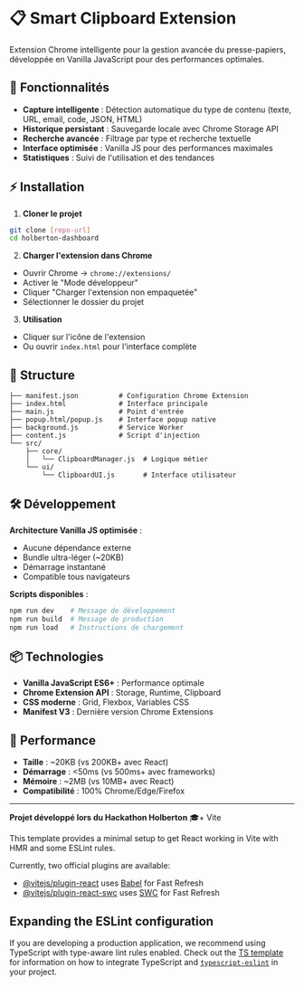 # 📋 Smart Clipboard Extension

Extension Chrome intelligente pour la gestion avancée du presse-papiers, développée en Vanilla JavaScript pour des performances optimales.

## 🚀 Fonctionnalités

- **Capture intelligente** : Détection automatique du type de contenu (texte, URL, email, code, JSON, HTML)
- **Historique persistant** : Sauvegarde locale avec Chrome Storage API
- **Recherche avancée** : Filtrage par type et recherche textuelle
- **Interface optimisée** : Vanilla JS pour des performances maximales
- **Statistiques** : Suivi de l'utilisation et des tendances

## ⚡ Installation

1. **Cloner le projet**
```bash
git clone [repo-url]
cd holberton-dashboard
```

2. **Charger l'extension dans Chrome**
- Ouvrir Chrome → `chrome://extensions/`
- Activer le "Mode développeur"
- Cliquer "Charger l'extension non empaquetée"
- Sélectionner le dossier du projet

3. **Utilisation**
- Cliquer sur l'icône de l'extension
- Ou ouvrir `index.html` pour l'interface complète

## 📁 Structure

```
├── manifest.json          # Configuration Chrome Extension
├── index.html             # Interface principale
├── main.js                # Point d'entrée
├── popup.html/popup.js    # Interface popup native
├── background.js          # Service Worker
├── content.js             # Script d'injection
└── src/
    ├── core/
    │   └── ClipboardManager.js  # Logique métier
    └── ui/
        └── ClipboardUI.js       # Interface utilisateur
```

## 🛠️ Développement

**Architecture Vanilla JS optimisée** :
- Aucune dépendance externe
- Bundle ultra-léger (~20KB)
- Démarrage instantané
- Compatible tous navigateurs

**Scripts disponibles** :
```bash
npm run dev    # Message de développement
npm run build  # Message de production  
npm run load   # Instructions de chargement
```

## 📦 Technologies

- **Vanilla JavaScript ES6+** : Performance optimale
- **Chrome Extension API** : Storage, Runtime, Clipboard
- **CSS moderne** : Grid, Flexbox, Variables CSS
- **Manifest V3** : Dernière version Chrome Extensions

## 🎯 Performance

- **Taille** : ~20KB (vs 200KB+ avec React)
- **Démarrage** : <50ms (vs 500ms+ avec frameworks)
- **Mémoire** : ~2MB (vs 10MB+ avec React)
- **Compatibilité** : 100% Chrome/Edge/Firefox

---

**Projet développé lors du Hackathon Holberton** 🎓+ Vite

This template provides a minimal setup to get React working in Vite with HMR and some ESLint rules.

Currently, two official plugins are available:

- [@vitejs/plugin-react](https://github.com/vitejs/vite-plugin-react/blob/main/packages/plugin-react) uses [Babel](https://babeljs.io/) for Fast Refresh
- [@vitejs/plugin-react-swc](https://github.com/vitejs/vite-plugin-react/blob/main/packages/plugin-react-swc) uses [SWC](https://swc.rs/) for Fast Refresh

## Expanding the ESLint configuration

If you are developing a production application, we recommend using TypeScript with type-aware lint rules enabled. Check out the [TS template](https://github.com/vitejs/vite/tree/main/packages/create-vite/template-react-ts) for information on how to integrate TypeScript and [`typescript-eslint`](https://typescript-eslint.io) in your project.
